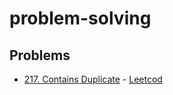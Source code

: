 # problem-solving

## Problems

- [217. Contains Duplicate](./217-contains-duplicate.java) - [Leetcod](https://leetcode.com/problems/contains-duplicate/)
